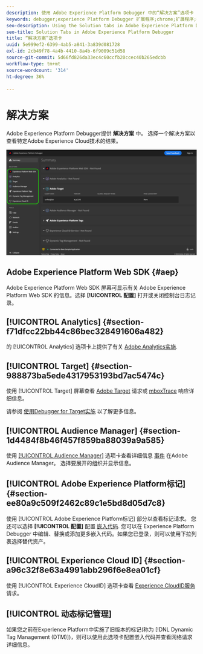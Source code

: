 ```yaml
---
description: 使用 Adobe Experience Platform Debugger 中的“解决方案”选项卡
keywords: debugger;experience Platform Debugger 扩展程序;chrome;扩展程序;摘要;清除;请求;解决方案;解决方案;信息;analytics;target;audience manager;media optimizer;amo;id 服务
seo-description: Using the Solution tabs in Adobe Experience Platform Debugger
seo-title: Solution Tabs in Adobe Experience Platform Debugger
title: “解决方案”选项卡
uuid: 5e999ef2-6399-4ab5-a841-3a839d081728
exl-id: 2cb49f78-4a4b-4410-8a4b-6f9009c51d58
source-git-commit: 5d66fd826da33ec4c60ccfb20ccec40b265edcbb
workflow-type: tm+mt
source-wordcount: '314'
ht-degree: 36%

---
```


# 解决方案

Adobe Experience Platform Debugger提供 **解决方案** 中。 选择一个解决方案以查看特定Adobe Experience Cloud技术的结果。

![Debugger UI中显示的可用解决方案列表](../images/solutions/overview/left-nav.png)

## Adobe Experience Platform Web SDK {#aep}

Adobe Experience Platform Web SDK 屏幕可显示有关 Adobe Experience Platform Web SDK 的信息。选择 **[!UICONTROL 配置]** 打开或关闭控制台日志记录。

## [!UICONTROL Analytics] {#section-f71dfcc22bb44c86bec328491606a482}

的 [!UICONTROL Analytics] 选项卡上提供了有关 [Adobe Analytics实施](https://experienceleague.adobe.com/docs/analytics/implementation/home.html?lang=zh-Hans).

## [!UICONTROL Target] {#section-988873ba5ede4317953193bd7ac5474c}

使用 [!UICONTROL Target] 屏幕查看 [Adobe Target](https://experienceleague.adobe.com/docs/target/using/target-home.html) 请求或 [mboxTrace](https://experienceleague.adobe.com/docs/target/using/activities/troubleshoot-activities/content-trouble.html#section_256FCF7C14BB435BA2C68049EF0BA99E) 响应详细信息。

请参阅 [使用Debugger for Target实施](./target.md) 以了解更多信息。

## [!UICONTROL Audience Manager] {#section-1d4484f8b46f457f859ba88039a9a585}

使用 [[!UICONTROL Audience Manager]](https://experienceleague.adobe.com/docs/audience-manager/user-guide/aam-home.html) 选项卡查看详细信息 [事件](https://experienceleague.adobe.com/docs/audience-manager/user-guide/api-and-sdk-code/dcs/dcs-event-calls/dcs-event-calls.html) 在Adobe Audience Manager。 选择要展开的组织并显示信息。

## [!UICONTROL Adobe Experience Platform标记] {#section-ee80a9c509f2462c89c1e5bd8d05d7c8}

使用 [!UICONTROL Adobe Experience Platform标记] 部分以查看标记请求。 您还可以选择 **[!UICONTROL 配置]** 配置 [嵌入代码](../../tags/ui/publishing/environments.md#embed-code). 您可以在 Experience Platform Debugger 中编辑、替换或添加更多嵌入代码。如果您已登录，则可以使用下拉列表选择替代资产。

## [!UICONTROL Experience Cloud ID] {#section-a96c32f8e63a4991abb296f6e8ea01cf}

使用 [!UICONTROL Experience CloudID] 选项卡查看 [Experience CloudID服务](https://experienceleague.adobe.com/docs/id-service/using/home.html?lang=zh-Hans) 请求。

## [!UICONTROL 动态标记管理]

如果您之前在Experience Platform中实施了旧版本的标记(称为 [!DNL Dynamic Tag Management (DTM)])，则可以使用此选项卡配置嵌入代码并查看网络请求详细信息。
